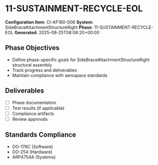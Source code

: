 # 11-SUSTAINMENT-RECYCLE-EOL

**Configuration Item**: CI-AF160-006
**System**: SideBraceAttachmentStructureRight
**Phase**: 11-SUSTAINMENT-RECYCLE-EOL
**Generated**: 2025-08-25T08:06:20+00:00

## Phase Objectives
- Define phase-specific goals for SideBraceAttachmentStructureRight structural assembly
- Track progress and deliverables
- Maintain compliance with aerospace standards

## Deliverables
- [ ] Phase documentation
- [ ] Test results (if applicable)
- [ ] Compliance artifacts
- [ ] Review approvals

## Standards Compliance
- DO-178C (Software)
- DO-254 (Hardware)
- ARP4754A (Systems)

